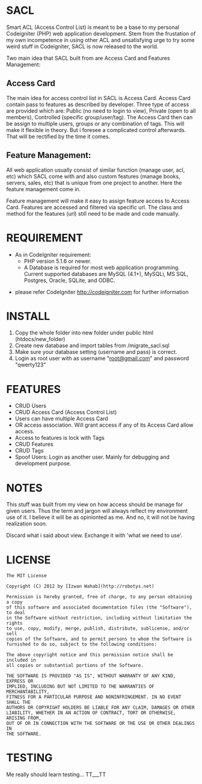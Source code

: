 SACL
====

Smart ACL (Access Control List) is meant to be a base to my personal Codeigniter (PHP) web application development. Stem from the frustation of my own incompetence in using other ACL and unsatisfying urge to try some weird stuff in Codeigniter, SACL is now released to the world.

Two main idea that SACL built from are Access Card and Features Management:

Access Card
-----------

The main idea for access control list in SACL is Access Card. Access Card contain pass to features as described by developer. Three type of access are provided which are: Public (no need to login to view), Private (open to all members), Controlled (specific group/user/tag). The Access Card then can be assign to multiple users, groups or any combination of tags. This will make it flexible in theory. But i foresee a complicated control afterwards. That will be rectified by the time it comes.

Feature Management:
-------------------

All web application usually consist of similar function (manage user, acl, etc) which SACL come with and also custom features (manage books, servers, sales, etc) that is unique from one project to another. Here the feature management come in.

Feature management will make it easy to assign feature access to Access Card. Features are accessed and filtered via specific url. The class and method for the features (url) still need to be made and code manually.

REQUIREMENT
===========

- As in CodeIgniter requirement:
	- PHP version 5.1.6 or newer.
	- A Database is required for most web application programming. Current supported databases are MySQL (4.1+), MySQLi, MS SQL, Postgres, Oracle, SQLite, and ODBC. 

* please refer CodeIgniter <http://codeigniter.com> for further information

INSTALL
=======

1.	Copy the whole folder into new folder under public html (htdocs/new_folder)
2.	Create new database and import tables from /migrate_sacl.sql
3.	Make sure your database setting (username and pass) is correct.
4.	Login as root user with as username "root@gmail.com" and password "qwerty123"

FEATURES
========

- CRUD Users
- CRUD Access Card (Access Control List)
- Users can have multiple Access Card
- OR access association. Will grant access if any of its Access Card allow access.
- Access to features is lock with Tags
- CRUD Features
- CRUD Tags
- Spoof Users: Login as another user. Mainly for debugging and development purpose.

NOTES
=====

This stuff was built from my view on how access should be manage for given users. Thus the term and jargon will always reflect my environment use of it. I believe it will be as opinionted as me. And no, it will not be having realization soon.

Discard what i said about view. Exchange it with 'what we need to use'.

LICENSE
=======

	The MIT License

	Copyright (C) 2012 by [Izwan Wahab](http://robotys.net)

	Permission is hereby granted, free of charge, to any person obtaining a copy
	of this software and associated documentation files (the "Software"), to deal
	in the Software without restriction, including without limitation the rights
	to use, copy, modify, merge, publish, distribute, sublicense, and/or sell
	copies of the Software, and to permit persons to whom the Software is
	furnished to do so, subject to the following conditions:

	The above copyright notice and this permission notice shall be included in
	all copies or substantial portions of the Software.

	THE SOFTWARE IS PROVIDED "AS IS", WITHOUT WARRANTY OF ANY KIND, EXPRESS OR
	IMPLIED, INCLUDING BUT NOT LIMITED TO THE WARRANTIES OF MERCHANTABILITY,
	FITNESS FOR A PARTICULAR PURPOSE AND NONINFRINGEMENT. IN NO EVENT SHALL THE
	AUTHORS OR COPYRIGHT HOLDERS BE LIABLE FOR ANY CLAIM, DAMAGES OR OTHER
	LIABILITY, WHETHER IN AN ACTION OF CONTRACT, TORT OR OTHERWISE, ARISING FROM,
	OUT OF OR IN CONNECTION WITH THE SOFTWARE OR THE USE OR OTHER DEALINGS IN
	THE SOFTWARE.

TESTING
=======

Me really should learn testing... TT___TT